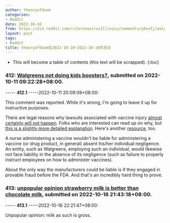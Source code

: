 ```yaml
---
author: theoryofdoom
categories:
- Reddit
date: 2022-10-16
from: https://old.reddit.com/r/CoronavirusIllinois/comments/y0vufj/walgreens_not_doing_kids_boosters/
layout: post
tags:
- Reddit
title: theoryofdoom在2022-10-10~2022-10-16的言论
---
```


* This will become a table of contents (this text will be scrapped).
{:toc}

### 412: [Walgreens not doing kids boosters?](https://old.reddit.com/r/CoronavirusIllinois/comments/y0vufj/walgreens_not_doing_kids_boosters/), submitted on 2022-10-11 09:22:28+08:00.

----- __412.1__ -----2022-10-11 20:09:09+08:00:

This comment was reported.  While it's wrong, I'm going to leave it up for instructive purposes.  

There are legal reasons why lawsuits associated with vaccine injury [almost certainly will not happen](https://www.cnbc.com/2020/12/16/covid-vaccine-side-effects-compensation-lawsuit.html).  Folks who are interested can read up on why, but [this is a slightly more detailed explanation](https://www.nejm.org/doi/full/10.1056/NEJMp2030600).  Here's another [resource](https://www.hrsa.gov/vaccine-compensation/faq), too. 

A nurse administering a vaccine wouldn't be liable for administering a vaccine (or drug product, in general) absent his/her individual negligence.  An entity, such as Walgreens, employing such an individual, would likewise not face liability in the absence of its negligence (such as failure to properly instruct employees on how to administer vaccines). 

About the only way the manufacturers could be liable is if they engaged in provable fraud before the FDA.  And that's an incredibly hard thing to prove.

### 413: [unpopular opinion strawberry milk is better than chocolate milk](https://old.reddit.com/r/TheFlyingTree/comments/y5h649/unpopular_opinion_strawberry_milk_is_better_than/), submitted on 2022-10-16 21:43:18+08:00.

----- __413.1__ -----2022-10-16 22:21:47+08:00:

Unpopular opinion: milk as such is gross.

